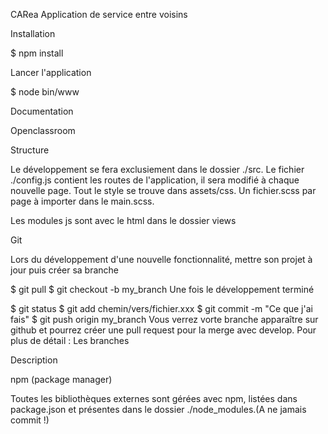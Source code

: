 CARea
Application de service entre voisins

Installation

$ npm install

Lancer l'application

$ node bin/www

Documentation

Openclassroom

Structure

Le développement se fera exclusiement dans le dossier ./src. Le fichier ./config.js contient les routes de l'application, il sera modifié à chaque nouvelle page. Tout le style se trouve dans assets/css. Un fichier.scss par page à importer dans le main.scss.

Les modules js sont avec le html dans le dossier views

Git

Lors du développement d'une nouvelle fonctionnalité, mettre son projet à jour puis créer sa branche

$ git pull
$ git checkout -b my_branch
Une fois le développement terminé

$ git status
$ git add chemin/vers/fichier.xxx
$ git commit -m "Ce que j'ai fais"
$ git push origin my_branch
Vous verrez vorte branche apparaître sur github et pourrez créer une pull request pour la merge avec develop. Pour plus de détail : Les branches

Description

npm (package manager)

Toutes les bibliothèques externes sont gérées avec npm, listées dans package.json et présentes dans le dossier ./node_modules.(A ne jamais commit !)
